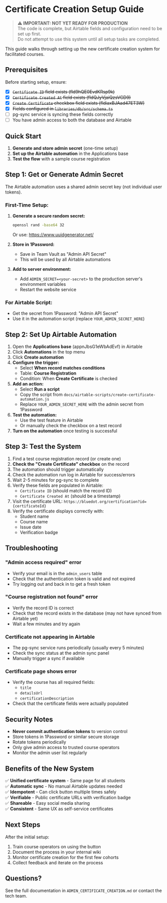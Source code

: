 # Certificate Creation Setup Guide

> **⚠️ IMPORTANT: NOT YET READY FOR PRODUCTION**  
> The code is complete, but Airtable fields and configuration need to be set up first.  
> Do not attempt to use this system until all setup tasks are completed.

This guide walks through setting up the new certificate creation system for facilitated courses.

## Prerequisites

Before starting setup, ensure:

- [x] ~~`Certificate ID` field exists (fld9hQE0EvdKRsp9k)~~
- [x] ~~`Certificate Created At` field exists (fldQJyVjaiQzsVGD9)~~
- [x] ~~`Create Certificate` checkbox field exists (fldiaxBJAad47ET3W)~~
- [x] ~~Fields configured in `libraries/db/src/schema.ts`~~
- [ ] pg-sync service is syncing these fields correctly
- [ ] You have admin access to both the database and Airtable

## Quick Start

1. **Generate and store admin secret** (one-time setup)
2. **Set up the Airtable automation** in the Applications base
3. **Test the flow** with a sample course registration

## Step 1: Get or Generate Admin Secret

The Airtable automation uses a shared admin secret key (not individual user tokens).

### First-Time Setup:
1. **Generate a secure random secret:**
   ```bash
   openssl rand -base64 32
   ```
   Or use: https://www.uuidgenerator.net/

2. **Store in 1Password:**
   - Save in Team Vault as "Admin API Secret"
   - This will be used by all Airtable automations

3. **Add to server environment:**
   - Add `ADMIN_SECRET=<your-secret>` to the production server's environment variables
   - Restart the website service

### For Airtable Script:
- Get the secret from 1Password: "Admin API Secret"
- Use it in the automation script (replace `YOUR_ADMIN_SECRET_HERE`)

## Step 2: Set Up Airtable Automation

1. Open the **Applications base** (appnJbsG1eWbAdEvf) in Airtable
2. Click **Automations** in the top menu
3. Click **Create automation**
4. **Configure the trigger:**
   - Select **When record matches conditions**
   - Table: **Course Registration**
   - Condition: When **Create Certificate** is checked
5. **Add an action:**
   - Select **Run a script**
   - Copy the script from `docs/airtable-scripts/create-certificate-automation.js`
   - Replace `YOUR_ADMIN_SECRET_HERE` with the admin secret from 1Password
6. **Test the automation:**
   - Use the test feature in Airtable
   - Or manually check the checkbox on a test record
7. **Turn on the automation** once testing is successful

## Step 3: Test the System

1. Find a test course registration record (or create one)
2. **Check the "Create Certificate" checkbox** on the record
3. The automation should trigger automatically
4. Check the automation run log in Airtable for success/errors
5. Wait 2-5 minutes for pg-sync to complete
6. Verify these fields are populated in Airtable:
   - `Certificate ID` (should match the record ID)
   - `Certificate Created At` (should be a timestamp)
7. Visit the certificate URL: `https://bluedot.org/certification?id={certificateId}`
8. Verify the certificate displays correctly with:
   - Student name
   - Course name
   - Issue date
   - Verification badge

## Troubleshooting

### "Admin access required" error

- Verify your email is in the `admin_users` table
- Check that the authentication token is valid and not expired
- Try logging out and back in to get a fresh token

### "Course registration not found" error

- Verify the record ID is correct
- Check that the record exists in the database (may not have synced from Airtable yet)
- Wait a few minutes and try again

### Certificate not appearing in Airtable

- The pg-sync service runs periodically (usually every 5 minutes)
- Check the sync status at the admin sync panel
- Manually trigger a sync if available

### Certificate page shows error

- Verify the course has all required fields:
  - `title`
  - `detailsUrl`
  - `certificationDescription`
- Check that the certificate fields were actually populated

## Security Notes

- **Never commit authentication tokens** to version control
- Store tokens in 1Password or similar secure storage
- Rotate tokens periodically
- Only give admin access to trusted course operators
- Monitor the admin user list regularly

## Benefits of the New System

✅ **Unified certificate system** - Same page for all students  
✅ **Automatic sync** - No manual Airtable updates needed  
✅ **Idempotent** - Can click button multiple times safely  
✅ **Verifiable** - Public certificate URLs with verification badge  
✅ **Shareable** - Easy social media sharing  
✅ **Consistent** - Same UX as self-service certificates  

## Next Steps

After the initial setup:

1. Train course operators on using the button
2. Document the process in your internal wiki
3. Monitor certificate creation for the first few cohorts
4. Collect feedback and iterate on the process

## Questions?

See the full documentation in `ADMIN_CERTIFICATE_CREATION.md` or contact the tech team.
